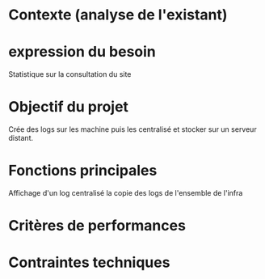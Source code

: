 # Contexte (analyse de l'existant)





# expression du besoin
Statistique sur la consultation du site


# Objectif du projet
Crée des logs sur les machine puis les centralisé et stocker sur un serveur distant.

# Fonctions principales
Affichage d'un log centralisé
la copie des logs de l'ensemble de l'infra


# Critères de performances
# Contraintes techniques

